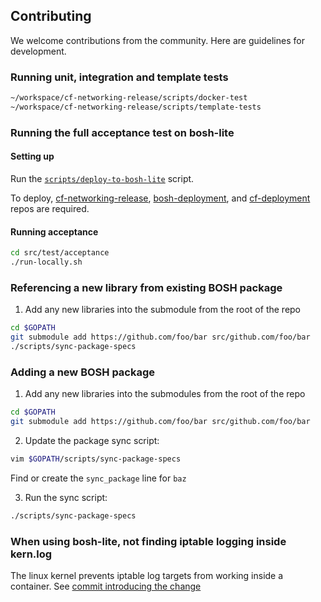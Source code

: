 ## Contributing
We welcome contributions from the community.  Here are guidelines for development.

### Running unit, integration and template tests

```bash
~/workspace/cf-networking-release/scripts/docker-test
~/workspace/cf-networking-release/scripts/template-tests
```

### Running the full acceptance test on bosh-lite
#### Setting up

Run the [`scripts/deploy-to-bosh-lite`](scripts/deploy-to-bosh-lite) script.

To deploy, [cf-networking-release](https://github.com/cloudfoundry/cf-networking-release), [bosh-deployment](https://github.com/cloudfoundry/bosh-deployment), and [cf-deployment](https://github.com/cloudfoundry/cf-deployment) repos are required.

#### Running acceptance
```bash
cd src/test/acceptance
./run-locally.sh
```

### Referencing a new library from existing BOSH package
1. Add any new libraries into the submodule from the root of the repo

  ```bash
  cd $GOPATH
  git submodule add https://github.com/foo/bar src/github.com/foo/bar
  ./scripts/sync-package-specs
  ```

### Adding a new BOSH package
1. Add any new libraries into the submodules from the root of the repo
  ```bash
  cd $GOPATH
  git submodule add https://github.com/foo/bar src/github.com/foo/bar
  ```

2. Update the package sync script:
  ```bash
  vim $GOPATH/scripts/sync-package-specs
  ```
  Find or create the `sync_package` line for `baz`

3. Run the sync script:
  ```bash
  ./scripts/sync-package-specs
  ```

### When using bosh-lite, not finding iptable logging inside kern.log
The linux kernel prevents iptable log targets from working inside a container.
See [commit introducing the change](https://git.kernel.org/pub/scm/linux/kernel/git/torvalds/linux.git/commit/?id=69b34fb996b2eee3970548cf6eb516d3ecb5eeed)
